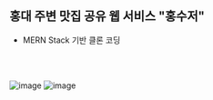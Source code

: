 ## 홍대 주변 맛집 공유 웹 서비스 "홍수저"
- MERN Stack 기반 클론 코딩

<br><br>

![image](https://github.com/user-attachments/assets/863bf840-8cf1-4efa-b183-91771a876ac7)
![image](https://github.com/user-attachments/assets/a7c58021-c284-4fc1-88f3-94f8b6376042)
